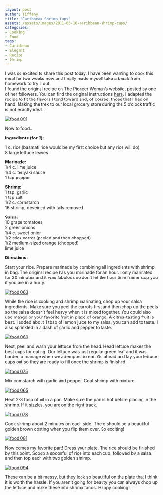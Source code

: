 ```yaml
---
layout: post
author: Tiffany
title: "Caribbean Shrimp Cups"
assets: /assets/images/2011-03-16-caribbean-shrimp-cups/
categories: 
- Cooking
- Food
tags: 
- Caribbean
- Elegant
- Recipe
- Shrimp
---
```


I was so excited to share this post today. I have been wanting to cook this meal for two weeks now and finally made myself take a break from homework to try it out.  
I found the original recipe on The Pioneer Woman’s website, posted by one of her followers. You can find the original instructions [here](http://thepioneerwoman.com/tasty-kitchen/recipes/main-courses/island-shrimp-lettuce-cups/). I adapted the recipe to fit the flavors I tend toward and, of course, those that I had on hand. Making the trek to our local grocery store during the 5 o’clock traffic is not exactly ideal.

[![](jekyll_uploads/2011/03/food-091-575x431.jpg "food 091")](http://www.sweetpeonies.com/2011/03/caribbean-shrimp-cups/food-091/)

Now to food…

**Ingredients (for 2):**

1 c. rice (basmati rice would be my first choice but any rice will do)  
8 large lettuce leaves

**Marinade:**  
1/4 c. lime juice  
1/4 c. teriyaki sauce  
1 tsp pepper

**Shrimp:**  
1 tsp. garlic  
1 tsp salt  
1/2 c. cornstarch  
16 shrimp, deveined with tails removed

**Salsa:**  
10 grape tomatoes  
2 green onions  
1/4 c. sweet onion  
1/2 stick carrot (peeled and then chopped)  
1/2 medium-sized orange (chopped)  
lime juice

**Directions:**

Start your rice. Prepare marinade by combining all ingredients with shrimp in bag. The original recipe has you marinade for an hour. I only marinated for 20 minutes and it was fabulous so don’t let the hour time frame stop you if you are in a hurry.

[![](jekyll_uploads/2011/03/food-063-575x431.jpg "food 063")](http://www.sweetpeonies.com/2011/03/caribbean-shrimp-cups/food-063/)

While the rice is cooking and shrimp marinating, chop up your salsa ingredients. Make sure you peel the carrots first and then chop up the peels so the salsa doesn’t feel heavy when it is mixed together. You could also use mango or your favorite fruit in place of orange. A citrus-tasting fruit is best. I added about 1 tbsp of lemon juice to my salsa, you can add to taste. I also sprinkled in a dash of garlic and pepper to taste.

[![](jekyll_uploads/2011/03/food-069-575x431.jpg "food 069")](http://www.sweetpeonies.com/2011/03/caribbean-shrimp-cups/food-069/)

Next, peel and wash your lettuce from the head. Head lettuce makes the best cups for eating. Our lettuce was just regular green leaf and it was harder to manage when we attempted to eat. Go ahead and lay your lettuce cups out so they are ready to fill once the shrimp is finished.

[![](jekyll_uploads/2011/03/food-075-575x431.jpg "food 075")](http://www.sweetpeonies.com/2011/03/caribbean-shrimp-cups/food-075/)

Mix cornstarch with garlic and pepper. Coat shrimp with mixture.

[![](jekyll_uploads/2011/03/food-065-575x431.jpg "food 065")](http://www.sweetpeonies.com/2011/03/caribbean-shrimp-cups/food-065/)

Heat 2-3 tbsp of oil in a pan. Make sure the pan is hot before placing in the shrimp. If it sizzles, you are on the right track.

[![](jekyll_uploads/2011/03/food-078-575x431.jpg "food 078")](http://www.sweetpeonies.com/2011/03/caribbean-shrimp-cups/food-078/)

Cook shrimp about 2 minutes on each side. There should be a beautiful golden brown coating when you flip them over. So exciting!

[![](jekyll_uploads/2011/03/food-081-575x431.jpg "food 081")](http://www.sweetpeonies.com/2011/03/caribbean-shrimp-cups/food-081/)

Now comes my favorite part! Dress your plate. The rice should be finished by this point. Scoop a spoonful of rice into each cup, followed by a salsa, and then top each with two golden shrimp.

[![](jekyll_uploads/2011/03/food-094-575x431.jpg "food 094")](http://www.sweetpeonies.com/2011/03/caribbean-shrimp-cups/food-094/)

These can be a bit messy, but they look so beautiful on the plate that I think it is worth the hassle. If you aren’t going for beauty you can always chop up the lettuce and make these into shrimp tacos. Happy cooking!